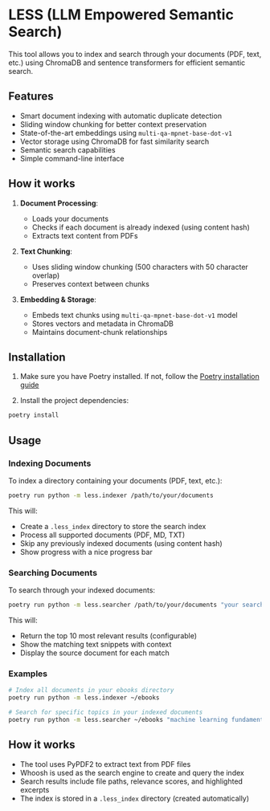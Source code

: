 # LESS (LLM Empowered Semantic Search)

This tool allows you to index and search through your documents (PDF, text, etc.) using ChromaDB and sentence transformers for efficient semantic search.

## Features

- Smart document indexing with automatic duplicate detection
- Sliding window chunking for better context preservation
- State-of-the-art embeddings using `multi-qa-mpnet-base-dot-v1`
- Vector storage using ChromaDB for fast similarity search
- Semantic search capabilities
- Simple command-line interface

## How it works

1. **Document Processing**:
   - Loads your documents
   - Checks if each document is already indexed (using content hash)
   - Extracts text content from PDFs

2. **Text Chunking**:
   - Uses sliding window chunking (500 characters with 50 character overlap)
   - Preserves context between chunks

3. **Embedding & Storage**:
   - Embeds text chunks using `multi-qa-mpnet-base-dot-v1` model
   - Stores vectors and metadata in ChromaDB
   - Maintains document-chunk relationships

## Installation

1. Make sure you have Poetry installed. If not, follow the [Poetry installation guide](https://python-poetry.org/docs/#installation)

2. Install the project dependencies:
```bash
poetry install
```

## Usage

### Indexing Documents

To index a directory containing your documents (PDF, text, etc.):
```bash
poetry run python -m less.indexer /path/to/your/documents
```

This will:
- Create a `.less_index` directory to store the search index
- Process all supported documents (PDF, MD, TXT)
- Skip any previously indexed documents (using content hash)
- Show progress with a nice progress bar

### Searching Documents

To search through your indexed documents:
```bash
poetry run python -m less.searcher /path/to/your/documents "your search query"
```

This will:
- Return the top 10 most relevant results (configurable)
- Show the matching text snippets with context
- Display the source document for each match

### Examples

```bash
# Index all documents in your ebooks directory
poetry run python -m less.indexer ~/ebooks

# Search for specific topics in your indexed documents
poetry run python -m less.searcher ~/ebooks "machine learning fundamentals"
```

## How it works

- The tool uses PyPDF2 to extract text from PDF files
- Whoosh is used as the search engine to create and query the index
- Search results include file paths, relevance scores, and highlighted excerpts
- The index is stored in a `.less_index` directory (created automatically)

